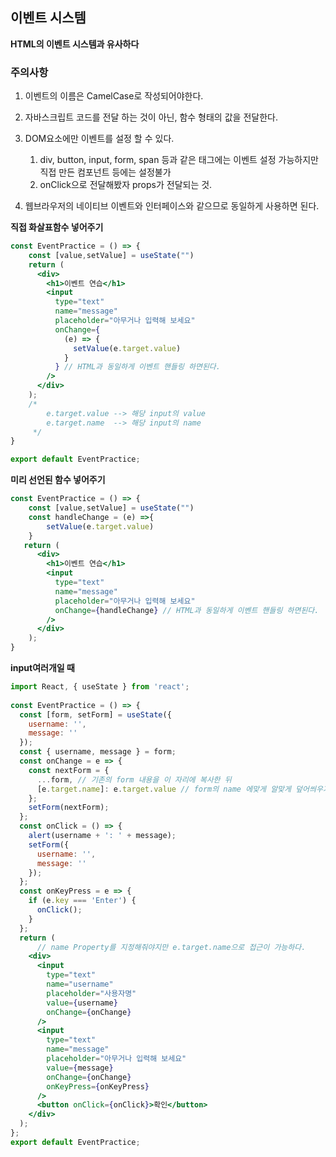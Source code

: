 ## 이벤트 시스템
**HTML의 이벤트 시스템과 유사하다**

### 주의사항
1. 이벤트의 이름은 CamelCase로 작성되어야한다.
2. 자바스크립트 코드를 전달 하는 것이 아닌, 함수 형태의 값을 전달한다.
3. DOM요소에만 이벤트를 설정 할 수 있다.<br>
   1. div, button, input, form, span 등과 같은 태그에는 이벤트 설정 가능하지만 직접 만든 컴포넌트 등에는 설정불가
   2. onClick으로 전달해봤자 props가 전달되는 것.
    
4. 웹브라우저의 네이티브 이벤트와 인터페이스와 같으므로 동일하게 사용하면 된다.
   

**직접 화살표함수 넣어주기** 
```jsx
const EventPractice = () => {
    const [value,setValue] = useState("")
    return (
      <div>
        <h1>이벤트 연습</h1>
        <input
          type="text"
          name="message"
          placeholder="아무거나 입력해 보세요"
          onChange={
            (e) => {
              setValue(e.target.value)
            }
          } // HTML과 동일하게 이벤트 핸들링 하면된다.
        />
      </div>
    );
    /*
        e.target.value --> 해당 input의 value
        e.target.name  --> 해당 input의 name
     */
}

export default EventPractice;
```


**미리 선언된 함수 넣어주기**
```jsx
const EventPractice = () => {
    const [value,setValue] = useState("")
    const handleChange = (e) =>{
        setValue(e.target.value)
    } 
   return (
      <div>
        <h1>이벤트 연습</h1>
        <input
          type="text"
          name="message"
          placeholder="아무거나 입력해 보세요"
          onChange={handleChange} // HTML과 동일하게 이벤트 핸들링 하면된다.
        />
      </div>
    );
}
```
**input여러개일 때**
```jsx
import React, { useState } from 'react';
 
const EventPractice = () => {
  const [form, setForm] = useState({
    username: '',
    message: ''
  });
  const { username, message } = form;
  const onChange = e => {
    const nextForm = {
      ...form, // 기존의 form 내용을 이 자리에 복사한 뒤
      [e.target.name]: e.target.value // form의 name 에맞게 알맞게 덮어씌우기 (input이 여러개이기 때문)
    };
    setForm(nextForm);
  };
  const onClick = () => {
    alert(username + ': ' + message);
    setForm({
      username: '',
      message: ''
    });
  };
  const onKeyPress = e => {
    if (e.key === 'Enter') {
      onClick();
    }
  };
  return (
      // name Property를 지정해줘야지만 e.target.name으로 접근이 가능하다.
    <div>
      <input
        type="text"
        name="username"
        placeholder="사용자명"
        value={username}
        onChange={onChange}
      />
      <input
        type="text"
        name="message"
        placeholder="아무거나 입력해 보세요"
        value={message}
        onChange={onChange}
        onKeyPress={onKeyPress}
      />
      <button onClick={onClick}>확인</button>
    </div>
  );
};
export default EventPractice;
```